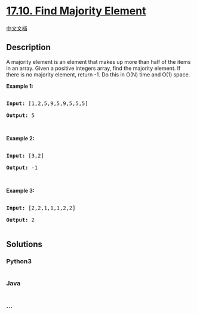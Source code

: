 # [17.10. Find Majority Element](https://leetcode-cn.com/problems/find-majority-element-lcci)

[中文文档](/lcci/17.10.Find%20Majority%20Element/README.md)

## Description
<p>A majority element is an element that makes up more than half of the items in an array. Given a positive integers array, find the majority element. If there is no majority element, return -1. Do this in O(N) time and O(1) space.</p>



<p><strong>Example 1: </strong></p>



<pre>

<strong>Input: </strong>[1,2,5,9,5,9,5,5,5]

<strong>Output: </strong>5</pre>



<p>&nbsp;</p>



<p><strong>Example 2: </strong></p>



<pre>

<strong>Input: </strong>[3,2]

<strong>Output: </strong>-1</pre>



<p>&nbsp;</p>



<p><strong>Example 3: </strong></p>



<pre>

<strong>Input: </strong>[2,2,1,1,1,2,2]

<strong>Output: </strong>2

</pre>




## Solutions


### Python3

```python

```

### Java

```java

```

### ...
```

```
